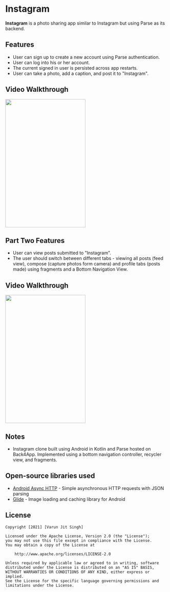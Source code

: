 # Instagram

**Instagram** is a photo sharing app similar to Instagram but using Parse as its backend.

## Features

- User can sign up to create a new account using Parse authentication.
- User can log into his or her account.
- The current signed in user is persisted across app restarts.
- User can take a photo, add a caption, and post it to "Instagram".


## Video Walkthrough

<img src="https://github.com/varunjitsingh6410/Instagram-Kotlin/blob/master/Instagram-Demo.gif?raw=true" width="250" height="400">

## Part Two Features
- User can view posts submitted to "Instagram".
- The user should switch between different tabs - viewing all posts (feed view), compose (capture photos form camera) and profile tabs (posts made) using fragments and a Bottom Navigation View. 


## Video Walkthrough

<img src="https://github.com/varunjitsingh6410/Instagram-Kotlin/blob/master/Instagram-Demo-p2.gif?raw=true" width="250" height="400">

## Notes
- Instagram clone built using Android in Kotlin and Parse hosted on Back4App. Implemented using a bottom navigation controller, recycler view, and fragments. 

## Open-source libraries used

- [Android Async HTTP](https://github.com/codepath/CPAsyncHttpClient) - Simple asynchronous HTTP requests with JSON parsing
- [Glide](https://github.com/bumptech/glide) - Image loading and caching library for Android

## License

    Copyright [2021] [Varun Jit Singh]

    Licensed under the Apache License, Version 2.0 (the "License");
    you may not use this file except in compliance with the License.
    You may obtain a copy of the License at

        http://www.apache.org/licenses/LICENSE-2.0

    Unless required by applicable law or agreed to in writing, software
    distributed under the License is distributed on an "AS IS" BASIS,
    WITHOUT WARRANTIES OR CONDITIONS OF ANY KIND, either express or implied.
    See the License for the specific language governing permissions and
    limitations under the License.
